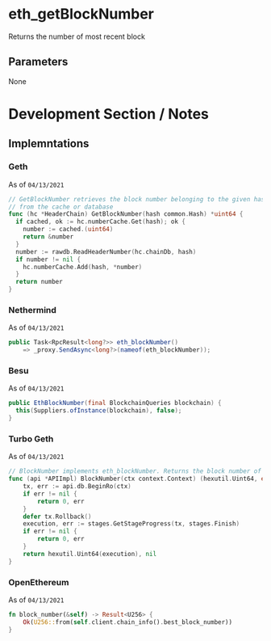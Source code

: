 # eth_getBlockNumber

Returns the number of most recent block

## Parameters

None

# Development Section / Notes 

## Implemntations

### Geth 
As of `04/13/2021`
```go
// GetBlockNumber retrieves the block number belonging to the given hash
// from the cache or database
func (hc *HeaderChain) GetBlockNumber(hash common.Hash) *uint64 {
  if cached, ok := hc.numberCache.Get(hash); ok {
    number := cached.(uint64)
    return &number
  }
  number := rawdb.ReadHeaderNumber(hc.chainDb, hash)
  if number != nil {
    hc.numberCache.Add(hash, *number)
  }
  return number
}
```

### Nethermind 
As of `04/13/2021`
```cs
public Task<RpcResult<long?>> eth_blockNumber()
    => _proxy.SendAsync<long?>(nameof(eth_blockNumber));
```

### Besu
As of `04/13/2021`
``` java
public EthBlockNumber(final BlockchainQueries blockchain) {
  this(Suppliers.ofInstance(blockchain), false);
}
```

### Turbo Geth 
As of `04/13/2021`
```go
// BlockNumber implements eth_blockNumber. Returns the block number of most recent block.
func (api *APIImpl) BlockNumber(ctx context.Context) (hexutil.Uint64, error) {
	tx, err := api.db.BeginRo(ctx)
	if err != nil {
		return 0, err
	}
	defer tx.Rollback()
	execution, err := stages.GetStageProgress(tx, stages.Finish)
	if err != nil {
		return 0, err
	}
	return hexutil.Uint64(execution), nil
}
```

### OpenEthereum
As of `04/13/2021`
```rust
fn block_number(&self) -> Result<U256> {
    Ok(U256::from(self.client.chain_info().best_block_number))
}
```





